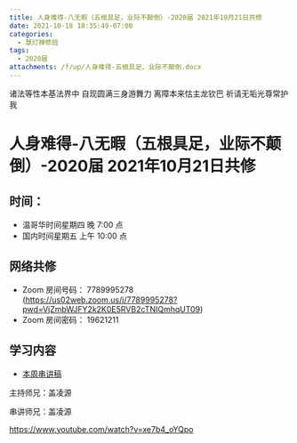 ```yaml
---
title: 人身难得-八无暇（五根具足，业际不颠倒）-2020届 2021年10月21日共修
date: 2021-10-18 18:35:49-07:00
categories:
  - 慧灯禅修班
tags:
  - 2020届
attachments: /f/up/人身难得-五根具足，业际不颠倒.docx
---
```

诸法等性本基法界中 自现圆满三身游舞力 
离障本来怙主龙钦巴 祈请无垢光尊常护我

# 人身难得-八无暇（五根具足，业际不颠倒）-2020届 2021年10月21日共修

## 时间：

* 温哥华时间星期四 晚 7:00 点
* 国内时间星期五 上午 10:00 点

## 网络共修

* Zoom 房间号码： 7789995278 (<https://us02web.zoom.us/j/7789995278?pwd=VjZmbWJFY2k2K0E5RVB2cTNIQmhqUT09>)
* Zoom 房间密码： 19621211

## 学习内容

* [本周串讲稿](http://huidengchanxiu.net/hdv/f/up/人身难得-五根具足，业际不颠倒.docx)

主持师兄：盖凌源

串讲师兄：盖凌源

<https://www.youtube.com/watch?v=xe7b4_oYQpo>